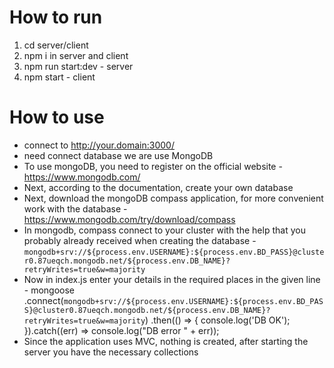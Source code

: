 # How to run
1. cd server/client
2. npm i in server and client
3. npm run start:dev - server
4. npm start - client

# How to use
- connect to http://your.domain:3000/
- need connect database we are use MongoDB
- To use mongoDB, you need to register on the official website - https://www.mongodb.com/
- Next, according to the documentation, create your own database
- Next, download the mongoDB compass application, for more convenient work with the database - https://www.mongodb.com/try/download/compass
- In mongodb, compass connect to your cluster with the help that you probably already received when creating the database - `mongodb+srv://${process.env.USERNAME}:${process.env.BD_PASS}@cluster0.87ueqch.mongodb.net/${process.env.DB_NAME}?retryWrites=true&w=majority`
- Now in index.js enter your details in the required places in the given line - mongoose
                                                                                .connect(`mongodb+srv://${process.env.USERNAME}:${process.env.BD_PASS}@cluster0.87ueqch.mongodb.net/${process.env.DB_NAME}?retryWrites=true&w=majority`)
                                                                                .then(() => {
                                                                                    console.log('DB OK');
                                                                                }).catch((err) => console.log("DB error " + err));
- Since the application uses MVC, nothing is created, after starting the server you have the necessary collections
